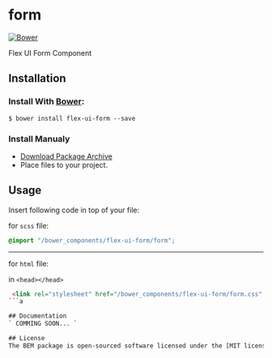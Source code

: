# form

[![Bower](https://img.shields.io/bower/v/flex-ui-form.svg)](https://github.com/flex-ui/form)

Flex UI Form Component

## Installation
### Install With [Bower](http://bower.io/):
```
$ bower install flex-ui-form --save
```
### Install Manualy
- [Download Package Archive](https://github.com/flex-ui/form/archive/master.zip)
- Place files to your project.

## Usage
Insert following code in top of your file:

for `scss` file:
```scss
@import "/bower_components/flex-ui-form/form";
```

---

for `html` file:

in `<head></head>`
```html
 <link rel="stylesheet" href="/bower_components/flex-ui-form/form.css" />
```a

## Documentation
` COMMING SOON... `

## License
The BEM package is open-sourced software licensed under the [MIT license](http://opensource.org/licenses/MIT).
